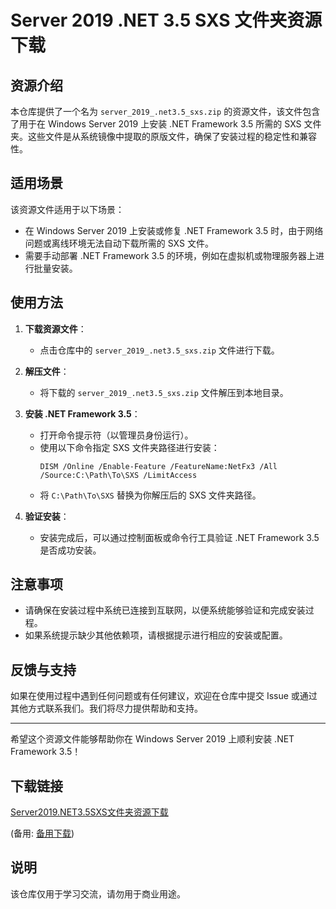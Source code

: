 # Server 2019 .NET 3.5 SXS 文件夹资源下载

## 资源介绍

本仓库提供了一个名为 `server_2019_.net3.5_sxs.zip` 的资源文件，该文件包含了用于在 Windows Server 2019 上安装 .NET Framework 3.5 所需的 SXS 文件夹。这些文件是从系统镜像中提取的原版文件，确保了安装过程的稳定性和兼容性。

## 适用场景

该资源文件适用于以下场景：

- 在 Windows Server 2019 上安装或修复 .NET Framework 3.5 时，由于网络问题或离线环境无法自动下载所需的 SXS 文件。
- 需要手动部署 .NET Framework 3.5 的环境，例如在虚拟机或物理服务器上进行批量安装。

## 使用方法

1. **下载资源文件**：
   - 点击仓库中的 `server_2019_.net3.5_sxs.zip` 文件进行下载。

2. **解压文件**：
   - 将下载的 `server_2019_.net3.5_sxs.zip` 文件解压到本地目录。

3. **安装 .NET Framework 3.5**：
   - 打开命令提示符（以管理员身份运行）。
   - 使用以下命令指定 SXS 文件夹路径进行安装：
     ```
     DISM /Online /Enable-Feature /FeatureName:NetFx3 /All /Source:C:\Path\To\SXS /LimitAccess
     ```
   - 将 `C:\Path\To\SXS` 替换为你解压后的 SXS 文件夹路径。

4. **验证安装**：
   - 安装完成后，可以通过控制面板或命令行工具验证 .NET Framework 3.5 是否成功安装。

## 注意事项

- 请确保在安装过程中系统已连接到互联网，以便系统能够验证和完成安装过程。
- 如果系统提示缺少其他依赖项，请根据提示进行相应的安装或配置。

## 反馈与支持

如果在使用过程中遇到任何问题或有任何建议，欢迎在仓库中提交 Issue 或通过其他方式联系我们。我们将尽力提供帮助和支持。

---

希望这个资源文件能够帮助你在 Windows Server 2019 上顺利安装 .NET Framework 3.5！

## 下载链接
[Server2019.NET3.5SXS文件夹资源下载](https://pan.quark.cn/s/a752e26d2e74) 

(备用: [备用下载](https://pan.baidu.com/s/10UT4WkNb3y3KvQMsGIwLAw?pwd=1234))

## 说明

该仓库仅用于学习交流，请勿用于商业用途。
